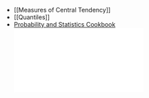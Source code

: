 - [[Measures of Central Tendency]]
- [[Quantiles]]
- [Probability and Statistics Cookbook](https://pages.cs.wisc.edu/~tdw/files/cookbook-en.pdf)
  ![cookbook-en.pdf](../assets/cookbook-en_1655084012798_0.pdf)